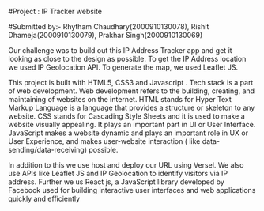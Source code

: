 #Project : IP Tracker website
 
#Submitted by:- 
Rhytham Chaudhary(2000910130078), 
Rishit Dhameja(2000910130079), 
Prakhar Singh(2000910130069)

Our challenge was to build out this IP Address Tracker app and get it looking as close to the design as possible. To get the IP Address location we used IP Geolocation API. To generate the map, we used Leaflet JS.

This project is built with HTML5, CSS3 and Javascript . Tech stack is a part of web development. 
Web development refers to the building, creating, and maintaining of websites on the internet.
HTML stands for Hyper Text Markup Language is a language that provides a structure or skeleton to any website. 
CSS stands for Cascading Style Sheets and it is used to make a website visually appealing. It plays an important part in UI or User Interface. 
JavaScript makes a website dynamic and plays an important role in UX or User Experience, and makes user-website interaction ( like data-sending/data-receiving)     possible.

In addition to this we use host and deploy our URL using Versel. We also use APIs like Leaflet JS and IP Geolocation to identify visitors via IP address. 
Further we us React js, a JavaScript library developed by Facebook used for building interactive user interfaces and web applications quickly and efficiently

